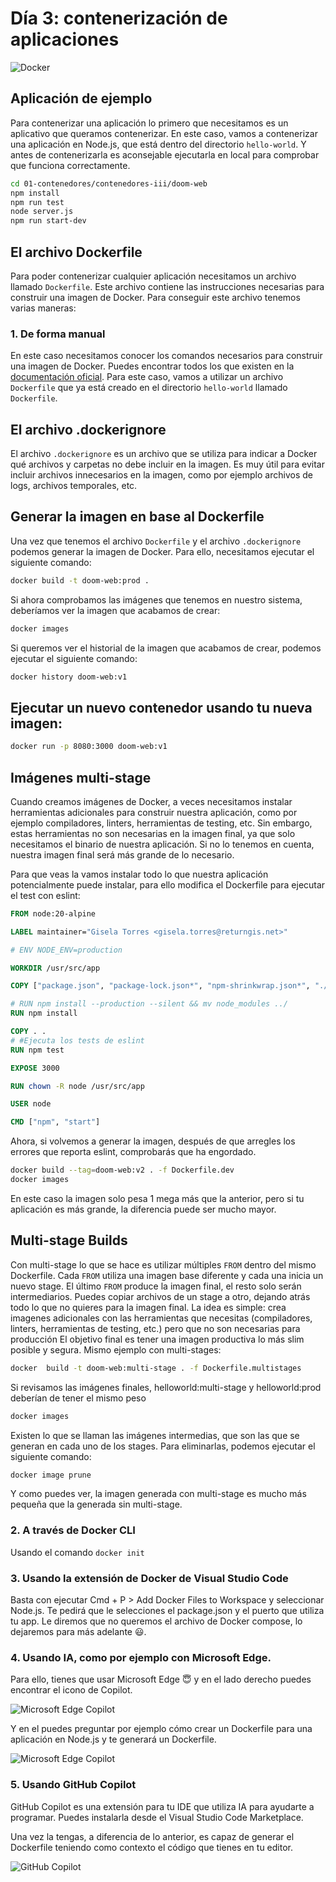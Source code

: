 # Día 3: contenerización de aplicaciones

![Docker](./imagenes/Creando%20imagenes%20de%20Docker.jpeg)

## Aplicación de ejemplo

Para contenerizar una aplicación lo primero que necesitamos es un aplicativo que queramos contenerizar. En este caso, vamos a contenerizar una aplicación en Node.js, que está dentro del directorio `hello-world`. Y antes de contenerizarla es aconsejable ejecutarla en local para comprobar que funciona correctamente.


```bash
cd 01-contenedores/contenedores-iii/doom-web
npm install
npm run test
node server.js
npm run start-dev
``` 

## El archivo Dockerfile

Para poder contenerizar cualquier aplicación necesitamos un archivo llamado `Dockerfile`. Este archivo contiene las instrucciones necesarias para construir una imagen de Docker. Para conseguir este archivo tenemos varias maneras:

### 1. De forma manual

En este caso necesitamos conocer los comandos necesarios para construir una imagen de Docker. Puedes encontrar todos los que existen en la [documentación oficial](https://docs.docker.com/engine/reference/builder/). Para este caso, vamos a utilizar un archivo `Dockerfile` que ya está creado en el directorio `hello-world` llamado `Dockerfile`.


## El archivo .dockerignore

El archivo `.dockerignore` es un archivo que se utiliza para indicar a Docker qué archivos y carpetas no debe incluir en la imagen. Es muy útil para evitar incluir archivos innecesarios en la imagen, como por ejemplo archivos de logs, archivos temporales, etc.

## Generar la imagen en base al Dockerfile

Una vez que tenemos el archivo `Dockerfile` y el archivo `.dockerignore` podemos generar la imagen de Docker. Para ello, necesitamos ejecutar el siguiente comando:

```bash
docker build -t doom-web:prod .
```

Si ahora comprobamos las imágenes que tenemos en nuestro sistema, deberíamos ver la imagen que acabamos de crear:

```bash
docker images
```

Si queremos ver el historial de la imagen que acabamos de crear, podemos ejecutar el siguiente comando:

```bash
docker history doom-web:v1
```

## Ejecutar un nuevo contenedor usando tu nueva imagen:

```bash
docker run -p 8080:3000 doom-web:v1
```

## Imágenes multi-stage

Cuando creamos imágenes de Docker, a veces necesitamos instalar herramientas adicionales para construir nuestra aplicación, como por ejemplo compiladores, linters, herramientas de testing, etc. Sin embargo, estas herramientas no son necesarias en la imagen final, ya que solo necesitamos el binario de nuestra aplicación. Si no lo tenemos en cuenta, nuestra imagen final será más grande de lo necesario.


Para que veas la vamos instalar todo lo que nuestra aplicación potencialmente puede instalar, para ello modifica el Dockerfile para ejecutar el test con eslint:

```Dockerfile
FROM node:20-alpine

LABEL maintainer="Gisela Torres <gisela.torres@returngis.net>"

# ENV NODE_ENV=production

WORKDIR /usr/src/app

COPY ["package.json", "package-lock.json*", "npm-shrinkwrap.json*", "./"]

# RUN npm install --production --silent && mv node_modules ../
RUN npm install

COPY . .
# #Ejecuta los tests de eslint
RUN npm test

EXPOSE 3000

RUN chown -R node /usr/src/app

USER node

CMD ["npm", "start"]
```

Ahora, si volvemos a generar la imagen, después de que arregles los errores que reporta eslint, comprobarás que ha engordado.

```bash
docker build --tag=doom-web:v2 . -f Dockerfile.dev
docker images
```

En este caso la imagen solo pesa 1 mega más que la anterior, pero si tu aplicación es más grande, la diferencia puede ser mucho mayor.

## Multi-stage Builds 

Con multi-stage lo que se hace es utilizar múltiples `FROM` dentro del mismo Dockerfile.
Cada `FROM` utiliza una imagen base diferente y cada una inicia un nuevo stage.
El último `FROM` produce la imagen final, el resto solo serán intermediarios.
Puedes copiar archivos de un stage a otro, dejando atrás todo lo que no quieres para la imagen final.
La idea es simple: crea imagenes adicionales con las herramientas que necesitas (compiladores, linters, herramientas de testing, etc.) pero que no son necesarias para producción
El objetivo final es tener una imagen productiva lo más slim posible y segura. Mismo ejemplo con multi-stages:

```bash
docker  build -t doom-web:multi-stage . -f Dockerfile.multistages
```

Si revisamos las imágenes finales, helloworld:multi-stage y helloworld:prod deberían de tener el mismo peso

```bash
docker images
```

Existen lo que se llaman las imágenes intermedias, que son las que se generan en cada uno de los stages. Para eliminarlas, podemos ejecutar el siguiente comando:

```bash
docker image prune
```

Y como puedes ver, la imagen generada con multi-stage es mucho más pequeña que la generada sin multi-stage.


### 2. A través de Docker CLI
Usando el comando `docker init`


### 3. Usando la extensión de Docker de Visual Studio Code

Basta con  ejecutar Cmd + P > Add Docker Files to Workspace y seleccionar Node.js. Te pedirá que le selecciones el package.json y el puerto que utiliza tu app.
Le diremos que no queremos el archivo de Docker compose, lo dejaremos para más adelante 😃.

### 4. Usando IA, como por ejemplo con Microsoft Edge.

Para ello, tienes que usar Microsoft Edge 😇 y en el lado derecho puedes encontrar el icono de Copilot.

![Microsoft Edge Copilot](imagenes/Microsoft%20Edge%20Copilot.png)

Y en el puedes preguntar por ejemplo cómo crear un Dockerfile para una aplicación en Node.js y te generará un Dockerfile.

![Microsoft Edge Copilot](imagenes/Microsoft%20Edge%20Copilot%20-%20Dockerfile.png)

### 5. Usando GitHub Copilot

GitHub Copilot es una extensión para tu IDE que utiliza IA para ayudarte a programar. Puedes instalarla desde el Visual Studio Code Marketplace.

Una vez la tengas, a diferencia de lo anterior, es capaz de generar el Dockerfile teniendo como contexto el código que tienes en tu editor.

![GitHub Copilot](imagenes/Dockerfile%20usando%20GH%20Copilot.png)